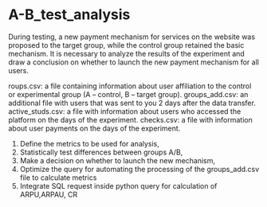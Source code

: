 # A-B_test_analysis
During testing, a new payment mechanism for services on the website was proposed to the target group, while the control group retained the basic mechanism. It is necessary to analyze the results of the experiment and draw a conclusion on whether to launch the new payment mechanism for all users.

roups.csv: a file containing information about user affiliation to the control or experimental group (A – control, B – target group).
groups_add.csv: an additional file with users that was sent to you 2 days after the data transfer.
active_studs.csv: a file with information about users who accessed the platform on the days of the experiment.
checks.csv: a file with information about user payments on the days of the experiment.


1) Define the metrics to be used for analysis, 
2) Statistically test differences between groups A/B, 
3) Make a decision on whether to launch the new mechanism, 
4) Optimize the query for automating the processing of the groups_add.csv file to calculate metrics
5) Integrate SQL request inside python query for calculation of ARPU,ARPAU, CR
